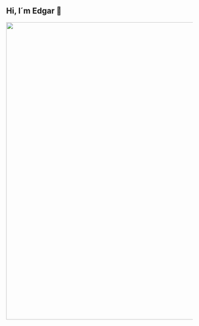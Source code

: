 ## Hi, I´m Edgar 👋

<p align="left">
  <img src="https://github.com/user-attachments/assets/d15798c4-48e7-4985-80f9-f5c372931ba3" width="800">
</p>


<!--
**Edgpan1721/Edgpan1721** is a ✨ _special_ ✨ repository because its `README.md` (this file) appears on your GitHub profile.

Here are some ideas to get you started:

- 🔭 I’m currently working on ...
- 🌱 I’m currently learning ...
- 👯 I’m looking to collaborate on ...
- 🤔 I’m looking for help with ...
- 💬 Ask me about ...
- 📫 How to reach me: ...
- 😄 Pronouns: ...
- ⚡ Fun fact: ...
-->
